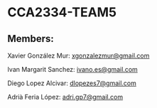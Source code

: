 # CCA2334-TEAM5

## Members:
Xavier González Mur: xgonzalezmur@gmail.com

Ivan Margarit Sanchez: ivano.es@gmail.com

Diego Lopez Alcivar: dlopezes7@gmail.com

Adrià Feria López: adri.gp7@gmail.com
